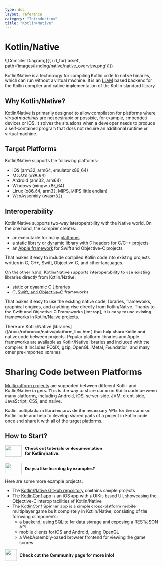 ```yaml
---
type: doc
layout: reference
category: "Introduction"
title: "Kotlin/Native"
---
```


# Kotlin/Native

![Compiler Diagram]({{ url_for('asset', path='images/landing/native/native_overview.png')}})

Kotlin/Native is a technology for compiling Kotlin code to native binaries, which can run without a virtual machine.
It is an [LLVM](https://llvm.org/) based backend for the Kotlin compiler and native implementation of the Kotlin standard
library

## Why Kotlin/Native?

Kotlin/Native is primarily designed to allow compilation for platforms where *virtual machines* are not
desirable or possible, for example, embedded devices or iOS.
It solves the situations when a developer needs to produce a 
self-contained program that does not require an additional runtime or virtual machine.

## Target Platforms

Kotlin/Native supports the following platforms:
   * iOS (arm32, arm64, emulator x86_64)
   * MacOS (x86_64)
   * Android (arm32, arm64)
   * Windows (mingw x86_64)
   * Linux (x86_64, arm32, MIPS, MIPS little endian)
   * WebAssembly (wasm32)

## Interoperability

Kotlin/Native supports two-way interoperability with the Native world. 
On the one hand, the compiler creates:
- an executable for many [platforms](#target-platforms)
- a static library or [dynamic](/docs/tutorials/native/dynamic-libraries.html) library with C headers for C/C++ projects
- an [Apple framework](/docs/tutorials/native/apple-framework.html) for Swift and Objective-C projects

That makes it easy to include compiled Kotlin code into
existing projects written in C, C++, Swift, Objective-C, and other languages.

On the other hand, Kotlin/Native supports interoperability to use existing libraries
directly from Kotlin/Native:
- static or dynamic [C Libraries](/docs/reference/native/c_interop.html)
- C, [Swift, and Objective-C](/docs/reference/native/objc_interop.html) frameworks

That makes it easy to use the existing native code, libraries, frameworks, graphical engines, and anything else
directly from Kotlin/Native. Thanks to the Swift and Objective-C Frameworks
[interop], it is easy to use
existing frameworks in Kotlin/Native projects.

There are Kotlin/Native [libraries]((/docs/reference/native/platform_libs.html) that help share Kotlin
and native code between projects. Popular platform libraries and Apple frameworks are available as Kotlin/Native
libraries and included with the compiler. It includes POSIX, gzip, OpenGL, Metal, Foundation, and many other
pre-imported libraries

# Sharing Code between Platforms

[Multiplatform projects](/docs/reference/multiplatform.html) are supported between different Kotlin and
Kotlin/Native targets.
This is the way to share common Kotlin code between many platforms, including Android, iOS, server-side, JVM, client-side, 
JavaScript, CSS, and native.

Kotlin multiplatform libraries provide the necessary APIs for the common Kotlin code and help to develop
shared parts of a project in Kotlin code once and share it with all of the target platforms. 

## How to Start?

<div style="display: flex; align-items: center; margin-bottom: 20px">
    <img src="{{ url_for('asset', path='images/landing/native/book.png') }}" height="38p" width="55" style="margin-right: 10px;">
    <b>Check out tutorials or documentation <br />for Kotlin/native.
     </b>
</div>

<div style="display: flex; align-items: center; margin-bottom: 10px;">
    <img src="{{ url_for('asset', path='images/landing/native/try.png') }}" height="38p" width="55" style="margin-right: 10px;">
    <b>Do you like learning by examples?</b>
</div>

Here are some more example projects:
 * The [Kotlin/Native GitHub repository](https://github.com/JetBrains/kotlin-native/tree/master/samples) contains sample projects
 * The [KotlinConf app](https://github.com/JetBrains/kotlinconf-app/tree/master/ios) is an iOS app
   with a UIKit-based UI, showcasing the Objective-C interop facilities of Kotlin/Native
 * The [KotlinConf Spinner app](https://github.com/jetbrains/kotlinconf-spinner) is a simple cross-platform 
   mobile multiplayer game built completely in Kotlin/Native, consisting of the following components:
     - a backend, using SQLite for data storage and exposing a REST/JSON API
     - mobile clients for iOS and Android, using OpenGL
     - a WebAssembly-based browser frontend for viewing the game scores

<div style="display: flex; align-items: center; margin-top: 10px">
    <img src="{{ url_for('asset', path='images/landing/native/community.png') }}" style="margin-right: 10px; height: 38px; width: 55pх">
    <b>Check out the
     <a style="text-decoration: none" href="https://kotlinlang.org/community/">Community page</a> for more info!</b>
</div>
